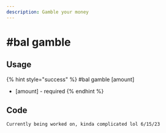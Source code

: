 ```yaml
---
description: Gamble your money
---
```


# #bal gamble

## Usage

{% hint style="success" %}
\#bal gamble \[amount]

* \[amount] - required
{% endhint %}

## Code

```oz
Currently being worked on, kinda complicated lol 6/15/23
```
